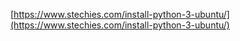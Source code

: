[https://www.stechies.com/install-python-3-ubuntu/](https://www.stechies.com/install-python-3-ubuntu/)
